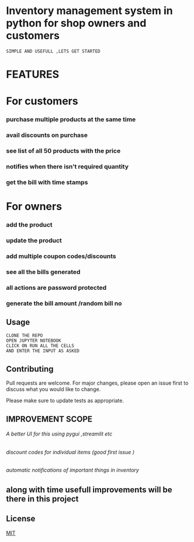 # Inventory management system in python for shop owners and customers 

```
SIMPLE AND USEFULL ,LETS GET STARTED
```
# FEATURES
# For customers

### purchase multiple products at the same time
### avail discounts on purchase
### see list of all 50 products with the price
### notifies when there isn't required quantity

### get the bill with time stamps

# For owners   
### add the product 
### update the product
### add multiple coupon codes/discounts
### see all  the bills generated 
### all actions are password protected  
### generate the bill amount /random bill no




## Usage

```
CLONE THE REPO 
OPEN JUPYTER NOTEBOOK 
CLICK ON RUN ALL THE CELLS
AND ENTER THE INPUT AS ASKED 
```
## Contributing
Pull requests are welcome. For major changes, please open an issue first to discuss what you would like to change.

Please make sure to update tests as appropriate.

## IMPROVEMENT SCOPE
###### A better UI for this using pygui ,streamlit etc
###### discount codes for individual items (good first issue )
###### automatic notifications of important things in inventory
## along with time usefull improvements will be there in this project 

## License
[MIT](https://choosealicense.com/licenses/mit/)
